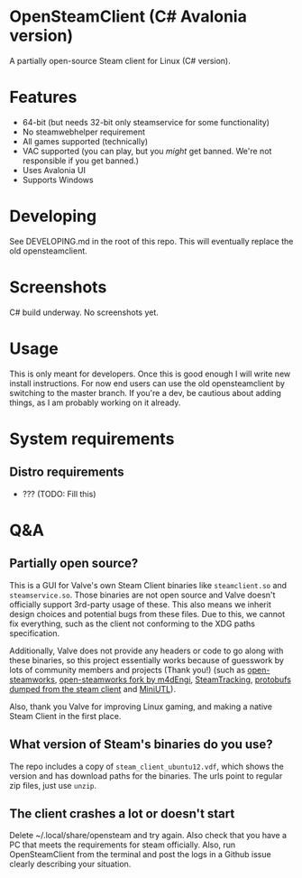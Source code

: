 # OpenSteamClient (C# Avalonia version)
A partially open-source Steam client for Linux (C# version). 

# Features
- 64-bit (but needs 32-bit only steamservice for some functionality)
- No steamwebhelper requirement
- All games supported (technically)
- VAC supported (you can play, but you _might_ get banned. We're not responsible if you get banned.)
- Uses Avalonia UI
- Supports Windows

# Developing
See DEVELOPING.md in the root of this repo.
This will eventually replace the old opensteamclient.

# Screenshots
C# build underway. No screenshots yet.

# Usage
This is only meant for developers. 
Once this is good enough I will write new install instructions. For now end users can use the old opensteamclient by switching to the master branch.
If you're a dev, be cautious about adding things, as I am probably working on it already.

# System requirements
## Distro requirements
- ??? (TODO: Fill this)

# Q&A

## Partially open source?
This is a GUI for Valve's own Steam Client binaries like `steamclient.so` and `steamservice.so`. 
Those binaries are not open source and Valve doesn't officially support 3rd-party usage of these. 
This also means we inherit design choices and potential bugs from these files.
Due to this, we cannot fix everything, such as the client not conforming to the XDG paths specification.

Additionally, Valve does not provide any headers or code to go along with these binaries, so this project essentially works because of guesswork by lots of community members and projects (Thank you!) (such as [open-steamworks](https://github.com/SteamRE/open-steamworks), [open-steamworks fork by m4dEngi](https://github.com/m4dEngi/open-steamworks), [SteamTracking](https://github.com/SteamDatabase/SteamTracking), [protobufs dumped from the steam client](https://github.com/SteamDatabase/Protobufs) and [MiniUTL](https://github.com/FWGS/MiniUTL)). 

Also, thank you Valve for improving Linux gaming, and making a native Steam Client in the first place.

## What version of Steam's binaries do you use?
The repo includes a copy of `steam_client_ubuntu12.vdf`, which shows the version and has download paths for the binaries.
The urls point to regular zip files, just use `unzip`.

## The client crashes a lot or doesn't start
Delete ~/.local/share/opensteam and try again. Also check that you have a PC that meets the requirements for steam officially.
Also, run OpenSteamClient from the terminal and post the logs in a Github issue clearly describing your situation. 
